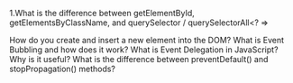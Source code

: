 
1.What is the difference between getElementById, getElementsByClassName, and querySelector / querySelectorAll<?
=> 

How do you create and insert a new element into the DOM?
What is Event Bubbling and how does it work?
What is Event Delegation in JavaScript? Why is it useful?
What is the difference between preventDefault() and stopPropagation() methods?